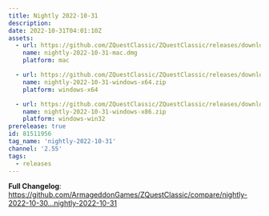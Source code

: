 ```yaml
---
title: Nightly 2022-10-31
description: 
date: 2022-10-31T04:01:10Z
assets: 
  - url: https://github.com/ZQuestClassic/ZQuestClassic/releases/download/nightly-2022-10-31/nightly-2022-10-31-mac.dmg
    name: nightly-2022-10-31-mac.dmg
    platform: mac

  - url: https://github.com/ZQuestClassic/ZQuestClassic/releases/download/nightly-2022-10-31/nightly-2022-10-31-windows-x64.zip
    name: nightly-2022-10-31-windows-x64.zip
    platform: windows-x64

  - url: https://github.com/ZQuestClassic/ZQuestClassic/releases/download/nightly-2022-10-31/nightly-2022-10-31-windows-x86.zip
    name: nightly-2022-10-31-windows-x86.zip
    platform: windows-win32
prerelease: true
id: 81511956
tag_name: 'nightly-2022-10-31'
channel: '2.55'
tags:
  - releases
---
```


**Full Changelog**: https://github.com/ArmageddonGames/ZQuestClassic/compare/nightly-2022-10-30...nightly-2022-10-31
